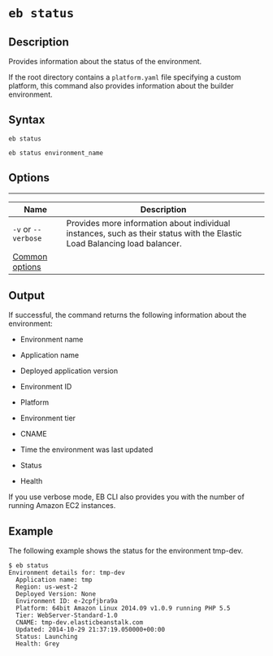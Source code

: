 # `eb status`<a name="eb3-status"></a>

## Description<a name="eb3-status-description"></a>

Provides information about the status of the environment\.

If the root directory contains a `platform.yaml` file specifying a custom platform, this command also provides information about the builder environment\.

## Syntax<a name="eb3-status-syntax"></a>

 `eb status` 

 `eb status environment_name` 

## Options<a name="eb3-statusoptions"></a>


****  

|  Name  |  Description  | 
| --- | --- | 
|  `-v` or `--verbose`  |  Provides more information about individual instances, such as their status with the Elastic Load Balancing load balancer\.  | 
|  [Common options](eb3-cmd-options.md)  |  | 

## Output<a name="eb3-statusoutput"></a>

If successful, the command returns the following information about the environment:

+ Environment name

+ Application name

+ Deployed application version

+ Environment ID

+ Platform

+ Environment tier

+ CNAME

+ Time the environment was last updated

+ Status

+ Health

If you use verbose mode, EB CLI also provides you with the number of running Amazon EC2 instances\.

## Example<a name="eb3-statusexample"></a>

The following example shows the status for the environment tmp\-dev\.

```
$ eb status
Environment details for: tmp-dev
  Application name: tmp
  Region: us-west-2
  Deployed Version: None
  Environment ID: e-2cpfjbra9a
  Platform: 64bit Amazon Linux 2014.09 v1.0.9 running PHP 5.5
  Tier: WebServer-Standard-1.0
  CNAME: tmp-dev.elasticbeanstalk.com
  Updated: 2014-10-29 21:37:19.050000+00:00
  Status: Launching
  Health: Grey
```